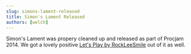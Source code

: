 ```yaml
---
slug: simons-lament-released
title: Simon's Lament Released
authors: [welch]
---
```


Simon's Lament was propery cleaned up and released as part of Procjam 2014. We got a lovely positive [Let's Play by RockLeeSmile](https://www.youtube.com/watch?v=5hdx6o3DbfQ) out of it as well.
